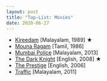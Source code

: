 ```yaml
---
layout: post
title: "Top-List: Movies"
date: 2020-06-27
---
```


* [Kireedam](https://www.hotstar.com/in/movies/kireedam/1000110732/) [Malayalam, 1989] &#9733;
* [Mouna Ragam](https://www.primevideo.com/detail/0KN7YBDJ8UZNMGZZ4U1PPTSRT0/) [Tamil, 1986]
* [Mumbai Police](https://www.hotstar.com/in/movies/mumbai-police/1000081082) [Malayalam, 2013]
* [The Dark Knight](https://www.primevideo.com/detail/0QSTXR0EXWWYI4D3UGMLFM4A0Q) [English, 2008] &#9733;
* [The Prestige](https://www.primevideo.com/detail/0NHF8XHW3MHY857TGPSWTYCXTI) [English, 2006]
* [Traffic](https://www.hotstar.com/in/movies/traffic/1000100644) [Malayalam, 2011]